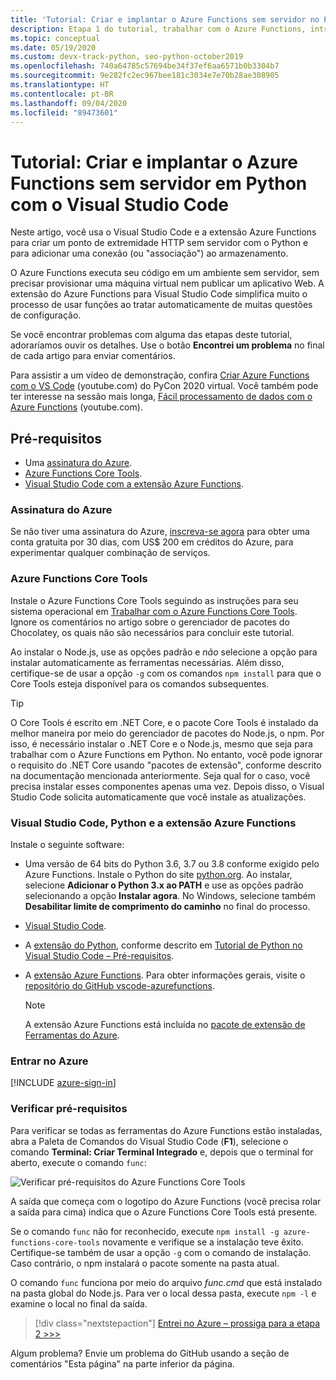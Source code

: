 ```yaml
---
title: 'Tutorial: Criar e implantar o Azure Functions sem servidor no Python com o VS Code'
description: Etapa 1 do tutorial, trabalhar com o Azure Functions, introdução e pré-requisitos.
ms.topic: conceptual
ms.date: 05/19/2020
ms.custom: devx-track-python, seo-python-october2019
ms.openlocfilehash: 740a64785c57694be34f37ef6aa6571b0b3304b7
ms.sourcegitcommit: 9e282fc2ec967bee181c3034e7e70b28ae308905
ms.translationtype: HT
ms.contentlocale: pt-BR
ms.lasthandoff: 09/04/2020
ms.locfileid: "89473601"
---
```

# <a name="tutorial-create-and-deploy-serverless-azure-functions-in-python-with-visual-studio-code"></a>Tutorial: Criar e implantar o Azure Functions sem servidor em Python com o Visual Studio Code

Neste artigo, você usa o Visual Studio Code e a extensão Azure Functions para criar um ponto de extremidade HTTP sem servidor com o Python e para adicionar uma conexão (ou "associação") ao armazenamento.

O Azure Functions executa seu código em um ambiente sem servidor, sem precisar provisionar uma máquina virtual nem publicar um aplicativo Web. A extensão do Azure Functions para Visual Studio Code simplifica muito o processo de usar funções ao tratar automaticamente de muitas questões de configuração.

Se você encontrar problemas com alguma das etapas deste tutorial, adoraríamos ouvir os detalhes. Use o botão **Encontrei um problema** no final de cada artigo para enviar comentários.

Para assistir a um vídeo de demonstração, confira <a href="https://www.youtube.com/watch?v=9bMsdBYy-D0&feature=youtu.be&ocid=AID3006292" target="_blank">Criar Azure Functions com o VS Code</a> (youtube.com) do PyCon 2020 virtual. Você também pode ter interesse na sessão mais longa, <a href="https://www.youtube.com/watch?v=PV7iy6FPjAY&feature=youtu.be&t=13&ocid=AID3006292" target="_blank">Fácil processamento de dados com o Azure Functions</a> (youtube.com). 

## <a name="prerequisites"></a>Pré-requisitos

- Uma [assinatura do Azure](#azure-subscription).
- [Azure Functions Core Tools](#azure-functions-core-tools).
- [Visual Studio Code com a extensão Azure Functions](#visual-studio-code-python-and-the-azure-functions-extension).

### <a name="azure-subscription"></a>Assinatura do Azure

Se não tiver uma assinatura do Azure, [inscreva-se agora](https://azure.microsoft.com/free/?utm_source=campaign&utm_campaign=vscode-tutorial-functions-extension&mktingSource=vscode-tutorial-functions-extension) para obter uma conta gratuita por 30 dias, com US$ 200 em créditos do Azure, para experimentar qualquer combinação de serviços.

### <a name="azure-functions-core-tools"></a>Azure Functions Core Tools

Instale o Azure Functions Core Tools seguindo as instruções para seu sistema operacional em [Trabalhar com o Azure Functions Core Tools](/azure/azure-functions/functions-run-local#v2). Ignore os comentários no artigo sobre o gerenciador de pacotes do Chocolatey, os quais não são necessários para concluir este tutorial.

Ao instalar o Node.js, use as opções padrão e *não* selecione a opção para instalar automaticamente as ferramentas necessárias.  Além disso, certifique-se de usar a opção `-g` com os comandos `npm install` para que o Core Tools esteja disponível para os comandos subsequentes.

> [!TIP]
> O Core Tools é escrito em .NET Core, e o pacote Core Tools é instalado da melhor maneira por meio do gerenciador de pacotes do Node.js, o npm. Por isso, é necessário instalar o .NET Core e o Node.js, mesmo que seja para trabalhar com o Azure Functions em Python. No entanto, você pode ignorar o requisito do .NET Core usando "pacotes de extensão", conforme descrito na documentação mencionada anteriormente. Seja qual for o caso, você precisa instalar esses componentes apenas uma vez. Depois disso, o Visual Studio Code solicita automaticamente que você instale as atualizações.

### <a name="visual-studio-code-python-and-the-azure-functions-extension"></a>Visual Studio Code, Python e a extensão Azure Functions

Instale o seguinte software:

- Uma versão de 64 bits do Python 3.6, 3.7 ou 3.8 conforme exigido pelo Azure Functions. Instale o Python do site [python.org](https://www.python.org/downloads). Ao instalar, selecione **Adicionar o Python 3.x ao PATH** e use as opções padrão selecionando a opção **Instalar agora**. No Windows, selecione também **Desabilitar limite de comprimento do caminho** no final do processo.
- [Visual Studio Code](https://code.visualstudio.com/).
- A [extensão do Python](https://marketplace.visualstudio.com/items?itemName=ms-python.python), conforme descrito em [Tutorial de Python no Visual Studio Code – Pré-requisitos](https://code.visualstudio.com/docs/python/python-tutorial).
- A [extensão Azure Functions](https://marketplace.visualstudio.com/items?itemName=ms-azuretools.vscode-azurefunctions). Para obter informações gerais, visite o [repositório do GitHub vscode-azurefunctions](https://github.com/Microsoft/vscode-azurefunctions).

    > [!NOTE]
    > A extensão Azure Functions está incluída no [pacote de extensão de Ferramentas do Azure](https://marketplace.visualstudio.com/items?itemName=ms-vscode.vscode-node-azure-pack).

### <a name="sign-in-to-azure"></a>Entrar no Azure

[!INCLUDE [azure-sign-in](includes/azure-sign-in.md)]

### <a name="verify-prerequisites"></a>Verificar pré-requisitos

Para verificar se todas as ferramentas do Azure Functions estão instaladas, abra a Paleta de Comandos do Visual Studio Code (**F1**), selecione o comando **Terminal: Criar Terminal Integrado** e, depois que o terminal for aberto, execute o comando `func`:

![Verificar pré-requisitos do Azure Functions Core Tools](media/tutorial-vs-code-serverless-python/check-azure-functions-tools-prerequisites-in-visual-studio-code.png)

A saída que começa com o logotipo do Azure Functions (você precisa rolar a saída para cima) indica que o Azure Functions Core Tools está presente.

Se o comando `func` não for reconhecido, execute `npm install -g azure-functions-core-tools` novamente e verifique se a instalação teve êxito. Certifique-se também de usar a opção `-g` com o comando de instalação. Caso contrário, o npm instalará o pacote somente na pasta atual.

O comando `func` funciona por meio do arquivo *func.cmd* que está instalado na pasta global do Node.js. Para ver o local dessa pasta, execute `npm -l` e examine o local no final da saída.

> [!div class="nextstepaction"]
> [Entrei no Azure – prossiga para a etapa 2 >>>](tutorial-vs-code-serverless-python-02.md)

Algum problema? Envie um problema do GitHub usando a seção de comentários "Esta página" na parte inferior da página.
